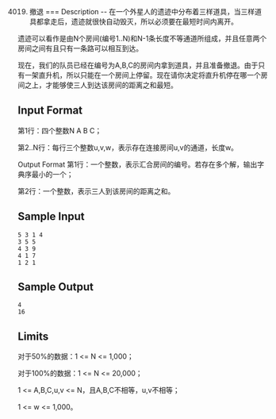4019. 撤退
===
Description
--
在一个外星人的遗迹中分布着三样道具，当三样道具都拿走后，遗迹就很快自动毁灭，所以必须要在最短时间内离开。

遗迹可以看作是由N个房间(编号1..N)和N-1条长度不等通道所组成，并且任意两个房间之间有且只有一条路可以相互到达。

现在，我们的队员已经在编号为A,B,C的房间内拿到道具，并且准备撤退。由于只有一架直升机，所以只能在一个房间上停留。现在请你决定将直升机停在哪一个房间之上，才能够使三人到达该房间的距离之和最短。

Input Format
--
第1行：四个整数N A B C；

第2..N行：每行三个整数u,v,w，表示存在连接房间u,v的通道，长度w。

Output Format
第1行：一个整数，表示汇合房间的编号。若存在多个解，输出字典序最小的一个；

第2行：一个整数，表示三人到该房间的距离之和。

Sample Input
---
	5 3 1 4
	3 5 5
	4 3 9
	4 1 7
	1 2 1
Sample Output
---
	4
	16
Limits
--
对于50%的数据：1 <= N <= 1,000；

对于100%的数据：1 <= N <= 20,000；

1 <= A,B,C,u,v <= N，且A,B,C不相等，u,v不相等；

1 <= w <= 1,000。